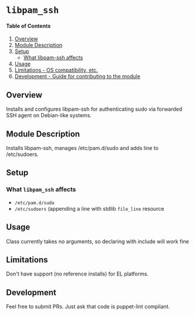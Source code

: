 # `libpam_ssh`

#### Table of Contents

1. [Overview](#overview)
2. [Module Description](#module-description)
3. [Setup](#setup)
    * [What libpam-ssh affects](#what-libpam_ssh-affects)
4. [Usage](#usage)
5. [Limitations - OS compatibility, etc.](#limitations)
6. [Development - Guide for contributing to the module](#development)

## Overview

Installs and configures libpam-ssh for authenticating sudo via forwarded SSH
agent on Debian-like systems.

## Module Description

Installs libpam-ssh, manages /etc/pam.d/sudo and adds line to /etc/sudoers.

## Setup

### What `libpam_ssh` affects

* `/etc/pam.d/sudo`
* `/etc/sudoers` (appending a line with stdlib `file_line` resource

## Usage

Class currently takes no arguments, so declaring with include will work fine

## Limitations

Don't have support (no reference installs) for EL platforms.

## Development

Feel free to submit PRs. Just ask that code is puppet-lint compliant.
